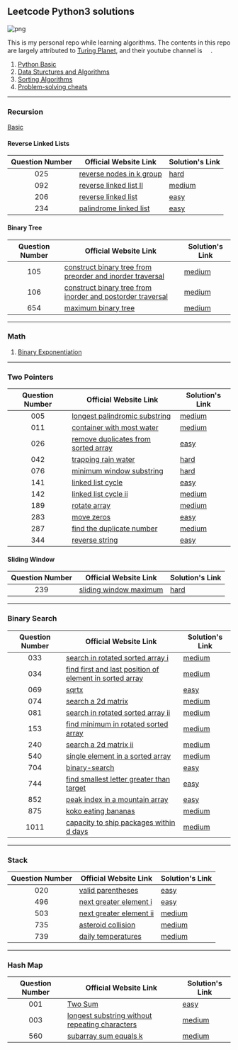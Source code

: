 ## Leetcode Python3 solutions

![png](https://img.shields.io/badge/language-Python%203-brightgreen.svg)

This is my personal repo while learning algorithms. The contents in this repo are largely attributed to [Turing Planet](https://turingplanet.org/), and their youtube channel is [<img src="https://yt3.ggpht.com/ytc/AAUvwnhzp5Oo4li1An6Xh82AL3j2DKpU2FnkcmG0Rq2lJw=s0" width = 15>](https://www.youtube.com/channel/UCaShCEomtBrCb-B0NRrGqzg).

1. [Python Basic](https://github.com/MatNoble/leetcode/issues/1)
2. [Data Sturctures and Algorithms](https://github.com/MatNoble/leetcode/issues/2)
3. [Sorting Algorithms](https://colab.research.google.com/drive/17JVPeq6Quhgsq_Rd8X7pF643Yoh8stV6?usp=sharing)
4. [Problem-solving cheats](https://github.com/MatNoble/leetcode/issues/3)

---

### Recursion

[Basic](https://github.com/MatNoble/leetcode/blob/main/LeetCodeSolutions/Data%20Structures%20and%20Algorithms/recursion.py)

#### Reverse Linked Lists

| Question Number| Official Website Link | Solution's Link |
|:-:|-|-|
| 025 | [reverse nodes in k group](https://leetcode-cn.com/problems/reverse-nodes-in-k-group/) |  [hard](https://github.com/MatNoble/leetcode/blob/main/LeetCodeSolutions/Data%20Structures%20and%20Algorithms/reverse-linked-list.py) |
| 092 | [reverse linked list II](https://leetcode-cn.com/problems/reverse-linked-list-ii/) |  [medium](https://github.com/MatNoble/leetcode/blob/main/LeetCodeSolutions/Data%20Structures%20and%20Algorithms/reverse-linked-list.py) |
|206| [reverse linked list](https://leetcode-cn.com/problems/reverse-linked-list/) | [easy](https://github.com/MatNoble/leetcode/blob/main/LeetCodeSolutions/Data%20Structures%20and%20Algorithms/reverse-linked-list.py) |
|234|[palindrome linked list](https://leetcode-cn.com/problems/palindrome-linked-list/)|[easy](https://github.com/MatNoble/leetcode/blob/main/LeetCodeSolutions/Data%20Structures%20and%20Algorithms/palindrome_linked_list.py)|

#### Binary Tree
| Question Number| Official Website Link | Solution's Link |
|:-:|-|-|
|105| [construct binary tree from preorder and inorder traversal](https://leetcode-cn.com/problems/construct-binary-tree-from-preorder-and-inorder-traversal/) | [medium](https://github.com/MatNoble/leetcode/blob/main/LeetCodeSolutions/105.py) |
|106|[construct binary tree from inorder and postorder traversal](https://leetcode-cn.com/problems/construct-binary-tree-from-inorder-and-postorder-traversal/) | [medium](https://github.com/MatNoble/leetcode/blob/main/LeetCodeSolutions/106.py) |
|654| [maximum binary tree](https://leetcode-cn.com/problems/maximum-binary-tree/) | [medium](https://github.com/MatNoble/leetcode/blob/main/LeetCodeSolutions/654.py) |

--- 

### Math

1. [Binary Exponentiation](https://github.com/MatNoble/leetcode/blob/main/LeetCodeSolutions/050.py)

---

### Two Pointers

| Question Number| Official Website Link | Solution's Link |
|:-:|-|-|
|005| [longest palindromic substring](https://leetcode-cn.com/problems/longest-palindromic-substring/) | [medium](https://github.com/MatNoble/leetcode/blob/main/LeetCodeSolutions/005.py) |
|011| [container with most water](https://leetcode-cn.com/problems/container-with-most-water/) | [medium](https://github.com/MatNoble/leetcode/blob/main/LeetCodeSolutions/011.py) |
| 026 | [remove duplicates from sorted array](https://leetcode-cn.com/problems/remove-duplicates-from-sorted-array/) |  [easy](https://github.com/MatNoble/leetcode/blob/main/LeetCodeSolutions/026.py) |
| 042 | [trapping rain water](https://leetcode-cn.com/problems/trapping-rain-water/) |  [hard](https://github.com/MatNoble/leetcode/blob/main/LeetCodeSolutions/042.py) |
|076|[minimum window substring](https://leetcode-cn.com/problems/minimum-window-substring/)|[hard](https://github.com/MatNoble/leetcode/blob/main/LeetCodeSolutions/076.py)|
| 141 | [linked list cycle](https://leetcode-cn.com/problems/linked-list-cycle/) |  [easy](https://github.com/MatNoble/leetcode/blob/main/LeetCodeSolutions/141.py) |
| 142 | [linked list cycle ii](https://leetcode-cn.com/problems/linked-list-cycle-ii/) |  [medium](https://github.com/MatNoble/leetcode/blob/main/LeetCodeSolutions/142.py) |
|189|[rotate array](https://leetcode-cn.com/problems/rotate-array/)| [medium](https://github.com/MatNoble/leetcode/blob/main/LeetCodeSolutions/026.py)|
| 283 | [move zeros](https://leetcode-cn.com/problems/move-zeroes/) | [easy](https://github.com/MatNoble/leetcode/blob/main/LeetCodeSolutions/283.py)|
| 287 | [find the duplicate number](https://leetcode-cn.com/problems/find-the-duplicate-number/) | [medium](https://github.com/MatNoble/leetcode/blob/main/LeetCodeSolutions/287.py)|
| 344 | [reverse string](https://leetcode-cn.com/problems/reverse-string/) | [easy](https://github.com/MatNoble/leetcode/blob/main/LeetCodeSolutions/344.py) |

#### Sliding Window

| Question Number| Official Website Link | Solution's Link |
|:-:|-|-|
|239|[sliding window maximum](https://leetcode-cn.com/problems/sliding-window-maximum/)|[hard](https://github.com/MatNoble/leetcode/blob/main/LeetCodeSolutions/239.py)|

---

### Binary Search

| Question Number| Official Website Link | Solution's Link |
|:-:|-|-|
|033|[search in rotated sorted array i](https://leetcode-cn.com/problems/search-in-rotated-sorted-array-i/)|[medium](https://github.com/MatNoble/leetcode/blob/main/LeetCodeSolutions/033.py)|
|034|[find first and last position of element in sorted array](https://leetcode-cn.com/problems/find-first-and-last-position-of-element-in-sorted-array/)|[medium](https://github.com/MatNoble/leetcode/blob/main/LeetCodeSolutions/034.py)|
|069|[sqrtx](https://leetcode-cn.com/problems/sqrtx/)|[easy](https://github.com/MatNoble/leetcode/blob/main/LeetCodeSolutions/069.py)|
|074|[search a 2d matrix](https://leetcode-cn.com/problems/search-a-2d-matrix/)|[medium](https://github.com/MatNoble/leetcode/blob/main/LeetCodeSolutions/074.py)|
|081|[search in rotated sorted array ii](https://leetcode-cn.com/problems/search-in-rotated-sorted-array-ii/)|[medium](https://github.com/MatNoble/leetcode/blob/main/LeetCodeSolutions/081.py)|
|153|[find minimum in rotated sorted array](https://leetcode-cn.com/problems/find-minimum-in-rotated-sorted-array/)|[medium](https://github.com/MatNoble/leetcode/blob/main/LeetCodeSolutions/153.py)|
|240|[search a 2d matrix ii](https://leetcode-cn.com/problems/search-a-2d-matrix-ii/)|[medium](https://github.com/MatNoble/leetcode/blob/main/LeetCodeSolutions/240.py)|
|540|[single element in a sorted array](https://leetcode-cn.com/problems/single-element-in-a-sorted-array/)|[medium](https://github.com/MatNoble/leetcode/blob/main/LeetCodeSolutions/540.py)|
|704|[binary-search](https://leetcode-cn.com/problems/binary-search/)|[easy](https://github.com/MatNoble/leetcode/blob/main/LeetCodeSolutions/704.py)|
|744|[find smallest letter greater than target](https://leetcode-cn.com/problems/find-smallest-letter-greater-than-target/submissions/)|[easy](https://github.com/MatNoble/leetcode/blob/main/LeetCodeSolutions/744.py)|
|852|[peak index in a mountain array](https://leetcode-cn.com/problems/peak-index-in-a-mountain-array/)|[easy](https://github.com/MatNoble/leetcode/blob/main/LeetCodeSolutions/852.py)|
|875|[koko eating bananas](https://leetcode-cn.com/problems/koko-eating-bananas/)|[medium](https://github.com/MatNoble/leetcode/blob/main/LeetCodeSolutions/875.py)|
|1011|[capacity to ship packages within d days](https://leetcode-cn.com/problems/capacity-to-ship-packages-within-d-days/)|[medium](https://github.com/MatNoble/leetcode/blob/main/LeetCodeSolutions/1011.py)|

---

### Stack

| Question Number| Official Website Link | Solution's Link |
|:-:|-|-|
|020|[valid parentheses](https://leetcode-cn.com/problems/valid-parentheses/)|[easy](https://github.com/MatNoble/leetcode/blob/main/LeetCodeSolutions/020.py)|
|496|[next greater element i](https://leetcode-cn.com/problems/next-greater-element-i/)|[easy](https://github.com/MatNoble/leetcode/blob/main/LeetCodeSolutions/496.py)|
|503|[next greater element ii](https://leetcode-cn.com/problems/next-greater-element-ii/)|[medium](https://github.com/MatNoble/leetcode/blob/main/LeetCodeSolutions/503.py)|
|735|[asteroid collision](https://leetcode-cn.com/problems/asteroid-collision/)|[medium](https://github.com/MatNoble/leetcode/blob/main/LeetCodeSolutions/735.py)|
|739|[daily temperatures](https://leetcode-cn.com/problems/daily-temperatures/)|[medium](https://github.com/MatNoble/leetcode/blob/main/LeetCodeSolutions/739.py)|

---

### Hash Map

| Question Number| Official Website Link | Solution's Link |
|:-:|-|-|
|001|[Two Sum](https://leetcode-cn.com/problems/two-sum/)|[easy](https://github.com/MatNoble/leetcode/blob/main/LeetCodeSolutions/001.py)|
|003|[longest substring without repeating characters](https://leetcode-cn.com/problems/longest-substring-without-repeating-characters/)|[medium](https://github.com/MatNoble/leetcode/blob/main/LeetCodeSolutions/003.py)|
|560|[subarray sum equals k](https://leetcode-cn.com/problems/subarray-sum-equals-k/)|[medium](https://github.com/MatNoble/leetcode/blob/main/LeetCodeSolutions/560.py)|
